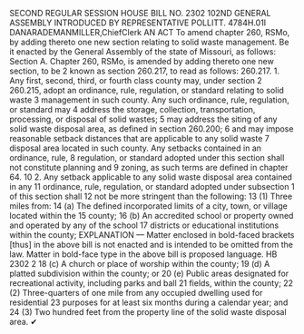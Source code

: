 SECOND REGULAR SESSION
HOUSE BILL NO. 2302
102ND GENERAL ASSEMBLY
INTRODUCED BY REPRESENTATIVE POLLITT.
4784H.01I DANARADEMANMILLER,ChiefClerk
AN ACT
To amend chapter 260, RSMo, by adding thereto one new section relating to solid waste
management.
Be it enacted by the General Assembly of the state of Missouri, as follows:
Section A. Chapter 260, RSMo, is amended by adding thereto one new section, to be
2 known as section 260.217, to read as follows:
260.217. 1. Any first, second, third, or fourth class county may, under section
2 260.215, adopt an ordinance, rule, regulation, or standard relating to solid waste
3 management in such county. Any such ordinance, rule, regulation, or standard may
4 address the storage, collection, transportation, processing, or disposal of solid wastes;
5 may address the siting of any solid waste disposal area, as defined in section 260.200;
6 and may impose reasonable setback distances that are applicable to any solid waste
7 disposal area located in such county. Any setbacks contained in an ordinance, rule,
8 regulation, or standard adopted under this section shall not constitute planning and
9 zoning, as such terms are defined in chapter 64.
10 2. Any setback applicable to any solid waste disposal area contained in any
11 ordinance, rule, regulation, or standard adopted under subsection 1 of this section shall
12 not be more stringent than the following:
13 (1) Three miles from:
14 (a) The defined incorporated limits of a city, town, or village located within the
15 county;
16 (b) An accredited school or property owned and operated by any of the school
17 districts or educational institutions within the county;
EXPLANATION — Matter enclosed in bold-faced brackets [thus] in the above bill is not enacted and is
intended to be omitted from the law. Matter in bold-face type in the above bill is proposed language.
HB 2302 2
18 (c) A church or place of worship within the county;
19 (d) A platted subdivision within the county; or
20 (e) Public areas designated for recreational activity, including parks and ball
21 fields, within the county;
22 (2) Three-quarters of one mile from any occupied dwelling used for residential
23 purposes for at least six months during a calendar year; and
24 (3) Two hundred feet from the property line of the solid waste disposal area.
✔